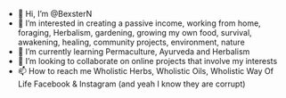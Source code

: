 - 👋 Hi, I’m @BexsterN
- 👀 I’m interested in creating a passive income, working from home, foraging, Herbalism, gardening, growing my own food, survival, awakening, healing, community projects, environment, nature
- 🌱 I’m currently learning Permaculture, Ayurveda and Herbalism
- 💞️ I’m looking to collaborate on online projects that involve my interests
- 📫 How to reach me Wholistic Herbs, Wholistic Oils, Wholistic Way Of Life Facebook & Instagram (and yeah I know they are corrupt)

<!---
BexsterN/BexsterN is a ✨ special ✨ repository because its `README.md` (this file) appears on your GitHub profile.
You can click the Preview link to take a look at your changes.
--->
